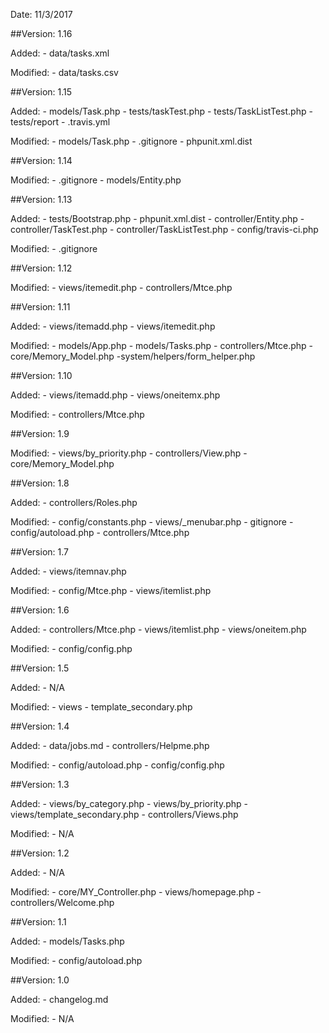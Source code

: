 Date:	 11/3/2017

##Version: 1.16
        
Added:
	- data/tasks.xml
        
Modified:
	- data/tasks.csv

##Version: 1.15
        
Added:
	- models/Task.php
	- tests/taskTest.php
	- tests/TaskListTest.php
	- tests/report
	- .travis.yml
        
Modified:
	- models/Task.php
	- .gitignore
	- phpunit.xml.dist

##Version: 1.14
        
Modified:
	- .gitignore
	- models/Entity.php

##Version: 1.13

Added:
	- tests/Bootstrap.php
	- phpunit.xml.dist
        - controller/Entity.php
        - controller/TaskTest.php
        - controller/TaskListTest.php
        - config/travis-ci.php
        
Modified:
	- .gitignore

##Version: 1.12
	
Modified:
	- views/itemedit.php
	- controllers/Mtce.php

##Version: 1.11

Added:
	- views/itemadd.php
	- views/itemedit.php
	
Modified:
	- models/App.php
	- models/Tasks.php
	- controllers/Mtce.php
	- core/Memory_Model.php
	-system/helpers/form_helper.php

##Version: 1.10

Added:
	- views/itemadd.php
	- views/oneitemx.php
	
Modified:
	- controllers/Mtce.php
  
##Version: 1.9

Modified:
	- views/by_priority.php
	- controllers/View.php
	- core/Memory_Model.php
  
##Version: 1.8

Added:
	- controllers/Roles.php
	
Modified:
	- config/constants.php
	- views/_menubar.php
	- gitignore
	- config/autoload.php
	- controllers/Mtce.php

##Version: 1.7

Added:
	- views/itemnav.php
	
Modified:
	- config/Mtce.php
        - views/itemlist.php

##Version: 1.6

Added:
	- controllers/Mtce.php
	- views/itemlist.php
	- views/oneitem.php
	
Modified:
	- config/config.php

##Version: 1.5

Added:
	- N/A
	
Modified:
	- views
	    - template_secondary.php

##Version: 1.4

Added:
	- data/jobs.md
        - controllers/Helpme.php
	
Modified:
	- config/autoload.php
        - config/config.php

##Version: 1.3

Added:
	- views/by_category.php
	- views/by_priority.php
	- views/template_secondary.php
	- controllers/Views.php
	
Modified:
	- N/A

##Version: 1.2

Added:
	- N/A
	
Modified:
	- core/MY_Controller.php
        - views/homepage.php
        - controllers/Welcome.php

##Version: 1.1

Added:
	- models/Tasks.php
	
Modified:
	- config/autoload.php

##Version: 1.0

Added:
	- changelog.md
	
Modified:
	- N/A 